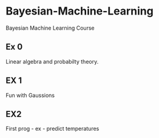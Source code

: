 # Bayesian-Machine-Learning
Bayesian Machine Learning Course

## Ex 0
Linear algebra and probabilty theory.

## EX 1
Fun with Gaussions

## EX2
First prog - ex - predict temperatures

